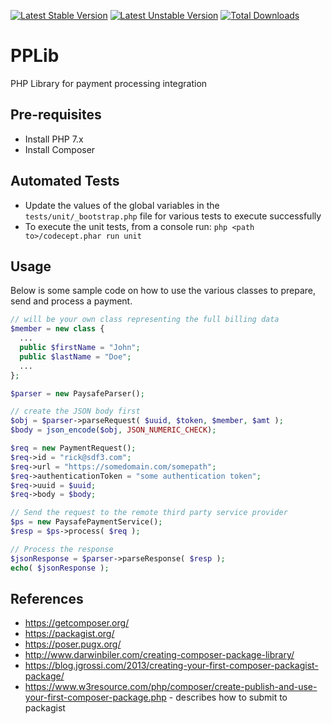 [![Latest Stable Version](https://poser.pugx.org/gianninasd/pplib/v/stable)](https://packagist.org/packages/gianninasd/pplib) 
[![Latest Unstable Version](https://poser.pugx.org/gianninasd/pplib/v/unstable)](https://packagist.org/packages/gianninasd/pplib) 
[![Total Downloads](https://poser.pugx.org/gianninasd/pplib/downloads)](https://packagist.org/packages/gianninasd/pplib)

PPLib
================
PHP Library for payment processing integration

## Pre-requisites
* Install PHP 7.x
* Install Composer

## Automated Tests
* Update the values of the global variables in the `tests/unit/_bootstrap.php` file for various tests to execute successfully 
* To execute the unit tests, from a console run: `php <path to>/codecept.phar run unit`

## Usage
Below is some sample code on how to use the various classes to prepare, send and process a payment.

```php
// will be your own class representing the full billing data
$member = new class {
  ...
  public $firstName = "John";
  public $lastName = "Doe";
  ...
};

$parser = new PaysafeParser();

// create the JSON body first
$obj = $parser->parseRequest( $uuid, $token, $member, $amt );
$body = json_encode($obj, JSON_NUMERIC_CHECK);

$req = new PaymentRequest();
$req->id = "rick@sdf3.com";
$req->url = "https://somedomain.com/somepath";
$req->authenticationToken = "some authentication token";
$req->uuid = $uuid;
$req->body = $body;

// Send the request to the remote third party service provider
$ps = new PaysafePaymentService();
$resp = $ps->process( $req );

// Process the response
$jsonResponse = $parser->parseResponse( $resp );
echo( $jsonResponse );
```

## References
* https://getcomposer.org/
* https://packagist.org/
* https://poser.pugx.org/
* http://www.darwinbiler.com/creating-composer-package-library/
* https://blog.jgrossi.com/2013/creating-your-first-composer-packagist-package/
* https://www.w3resource.com/php/composer/create-publish-and-use-your-first-composer-package.php - describes how to submit to packagist